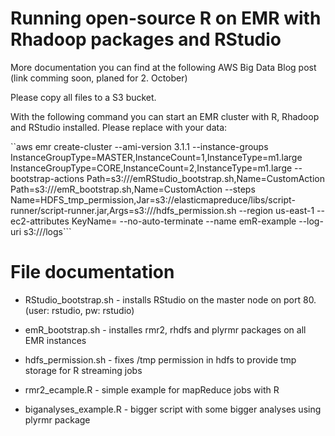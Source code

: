 Running open-source R on EMR with Rhadoop packages and RStudio
=====================

More documentation you can find at the following AWS Big Data Blog post (link comming soon, planed for 2. October)

Please copy all files to a S3 bucket.

With the following command you can start an EMR cluster with R, Rhadoop and RStudio installed. Please replace <YOUR-X> with your data:

``aws emr create-cluster --ami-version 3.1.1 --instance-groups InstanceGroupType=MASTER,InstanceCount=1,InstanceType=m1.large InstanceGroupType=CORE,InstanceCount=2,InstanceType=m1.large --bootstrap-actions Path=s3://<YOUR-BUCKET>/emRStudio_bootstrap.sh,Name=CustomAction Path=s3://<YOUR-Bucket>/emR_bootstrap.sh,Name=CustomAction --steps Name=HDFS_tmp_permission,Jar=s3://elasticmapreduce/libs/script-runner/script-runner.jar,Args=s3://<YOUR-BUCKET>/hdfs_permission.sh  --region us-east-1 --ec2-attributes KeyName=<YOUR-SSH-KEY> --no-auto-terminate --name emR-example --log-uri s3://<YOUR-LOG-BUCKET>/logs```


File documentation
=====================
* RStudio_bootstrap.sh - installs RStudio on the master node on port 80. (user: rstudio, pw: rstudio)
* emR_bootstrap.sh - installes rmr2, rhdfs and plyrmr packages on all EMR instances
* hdfs_permission.sh - fixes /tmp permission in hdfs to provide tmp storage for R streaming jobs

* rmr2_ecample.R - simple example for mapReduce jobs with R
* biganalyses_example.R - bigger script with some bigger analyses using plyrmr package